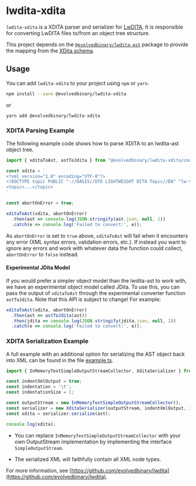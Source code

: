 # lwdita-xdita

`lwdita-xdita` is a XDITA parser and serializer for [LwDITA](https://github.com/oasis-tcs/dita-lwdita).
It is responsible for converting LwDITA files to/from an object tree structure.

This project depends on the [`@evolvedbinary/lwdita-ast`](https://www.npmjs.com/package/@evolvedbinary/lwdita-xdita) package to provide the mapping from the [XDita schema](https://github.com/oasis-tcs/dita-lwdita/blob/spec/org.oasis.xdita/dtd/lw-topic.mod).

## Usage

You can add `lwdita-xdita` to your project using `npm` or `yarn`.

```bash
npm install --save @evolvedbinary/lwdita-xdita
```

or

```bash
yarn add @evolvedbinary/lwdita-xdita
```

### XDITA Parsing Example

The following example code shows how to parse XDITA to an lwdita-ast object tree.

```javascript
import { xditaToAst, astToJdita } from "@evolvedbinary/lwdita-xdita/converter";

const xdita = `
<?xml version="1.0" encoding="UTF-8"?>
<!DOCTYPE topic PUBLIC "-//OASIS//DTD LIGHTWEIGHT DITA Topic//EN" "lw-topic.dtd">
<topic>...</topic>
`

const abortOnError = true;

xditaToAst(xdita, abortOnError)
  .then(ast => console.log(JSON.stringify(ast.json, null, 2))
  .catch(e => console.log('Failed to convert:', e));
```

As `abortOnError` is set to `true` above, `xditaToAst` will fail when it encounters any error (XML syntax errors, validation errors, etc.). If instead you want to ignore any errors and work with whatever data the function could collect, `abortOnError` to `false` instead.

#### Experimental JDita Model
If you would prefer a simpler object model than the lwdita-ast to work with, we have an experimental object model called JDita. To use this, you can pass the output of `xditaToAst` through the experimental converter function `astToJdita`. Note that this API is subject to change! For example:

```javascript
xditaToAst(xdita, abortOnError)
  .then(ast => astToJdita(ast))
  .then(jdita => console.log(JSON.stringify(jdita.json, null, 2))
  .catch(e => console.log('Failed to convert:', e));
```

### XDITA Serialization Example

A full example with an additional option for serializing the AST object back into XML can be found in the file [example.ts](packages/lwdita-xdita/example.ts).

```javascript
import { InMemoryTextSimpleOutputStreamCollector, XditaSerializer } from "@evolvedbinary/lwdita-xdita/xdita-serializer";

const indentXmlOutput = true;
const indentation = '\t';
const indentationSize = 1;

const outputStream = new InMemoryTextSimpleOutputStreamCollector();
const serializer = new XditaSerializer(outputStream, indentXmlOutput, indentation, indentationSize);
const xdita = serializer.serialize(ast);

console.log(xdita);
```

* You can replace `InMemoryTextSimpleOutputStreamCollector` with your own OutputStream implementation by implementing the interface `SimpleOutputStream`.

* The serialized XML will faithfully contain all XML node types.

For more information, see [https://github.com/evolvedbinary/lwdita](https://github.com/evolvedbinary/lwdita).

